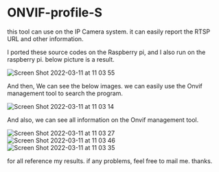 # ONVIF-profile-S
this tool can use on the IP Camera system. it can easily report the RTSP URL and other information.
 
I ported these source codes on the Raspberry pi, and I also run on the raspberry pi. below picture is a result.

![Screen Shot 2022-03-11 at 11 03 55](https://user-images.githubusercontent.com/8576322/157848976-36d34d2b-9c87-4018-8c1a-53393796e682.png)


And then, We can see the below images. we can easily use the Onvif management tool to search the program. 

![Screen Shot 2022-03-11 at 11 03 14](https://user-images.githubusercontent.com/8576322/157849131-ec6bbbf6-ef48-4adf-b70e-8015cc475188.png)

And also, we can see all information on the Onvif management tool.

![Screen Shot 2022-03-11 at 11 03 27](https://user-images.githubusercontent.com/8576322/157849249-e12cb583-aa86-4b3a-a2d3-b6819423d47a.png)
![Screen Shot 2022-03-11 at 11 03 46](https://user-images.githubusercontent.com/8576322/157849264-aa4add36-b7e2-48c3-85cf-fe038859e386.png)
![Screen Shot 2022-03-11 at 11 03 35](https://user-images.githubusercontent.com/8576322/157849285-30bed67e-9d06-4487-ae02-52aeb72bdb22.png)

for all reference my results. if any problems, feel free to mail me. thanks.
